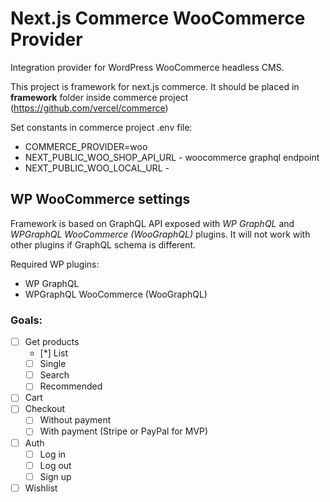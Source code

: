 # Next.js Commerce WooCommerce Provider

Integration provider for WordPress WooCommerce headless CMS. 

This project is framework for next.js commerce. It should be placed in **framework** folder inside commerce project (https://github.com/vercel/commerce)

Set constants in commerce project .env file:
* COMMERCE_PROVIDER=woo
* NEXT_PUBLIC_WOO_SHOP_API_URL - woocommerce graphql endpoint
* NEXT_PUBLIC_WOO_LOCAL_URL - 

## WP WooCommerce settings
Framework is based on GraphQL API exposed with *WP GraphQL* and *WPGraphQL WooCommerce (WooGraphQL)* plugins. It will not work with other plugins if GraphQL schema is different. 

Required WP plugins:
* WP GraphQL
* WPGraphQL WooCommerce (WooGraphQL)


### Goals:
- [ ] Get products
  - [*] List
  - [ ] Single
  - [ ] Search
  - [ ] Recommended
- [ ] Cart
- [ ] Checkout
  - [ ] Without payment
  - [ ] With payment (Stripe or PayPal for MVP)
- [ ] Auth
  - [ ] Log in
  - [ ] Log out
  - [ ] Sign up
- [ ] Wishlist

